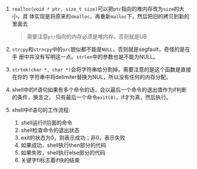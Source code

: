 1. `realloc(void * ptr, size_t size)`可以把`ptr`指向的堆内存改为`size`的大小，具
   体实现是将原来的`dealloc`，再重新`malloc`下，然后把旧的拷贝到新的里面去

   > 需要注意`ptr`指向的内存必须是堆内存，否则就是UB

2. `strcpy`和`strncpy`中的`src`貌似都不能是`NULL`，否则就是segfault，奇怪的是在手
   册中并没有写明这一点。`strlen`中的参数也是不能为NULL。


3. `strtok(char *, char *)`会将字符串给分割掉，需要注意的是这个函数是直接在你的
   字符串中将delimiter替换为NUL，所以没有任何的内存分配。

4. shell中的if语句如果有多个命令的话，会以最后一个命令的退出值作为if判断的条件，换言之，
   只有最后一个命令`exit(0)`，if才为真，然后执行。

5. shell中if语句的工作流程:  
   1. shell运行if后面的命令
   2. shell检查命令的退出状态
   3. exit的状态为0，则表示成功；非0，表示失败
   4. 如果成功，shell执行then部分的代码
   5. 如果失败，shell执行else部分的代码
   6. 关键字fi标志着if块的结束